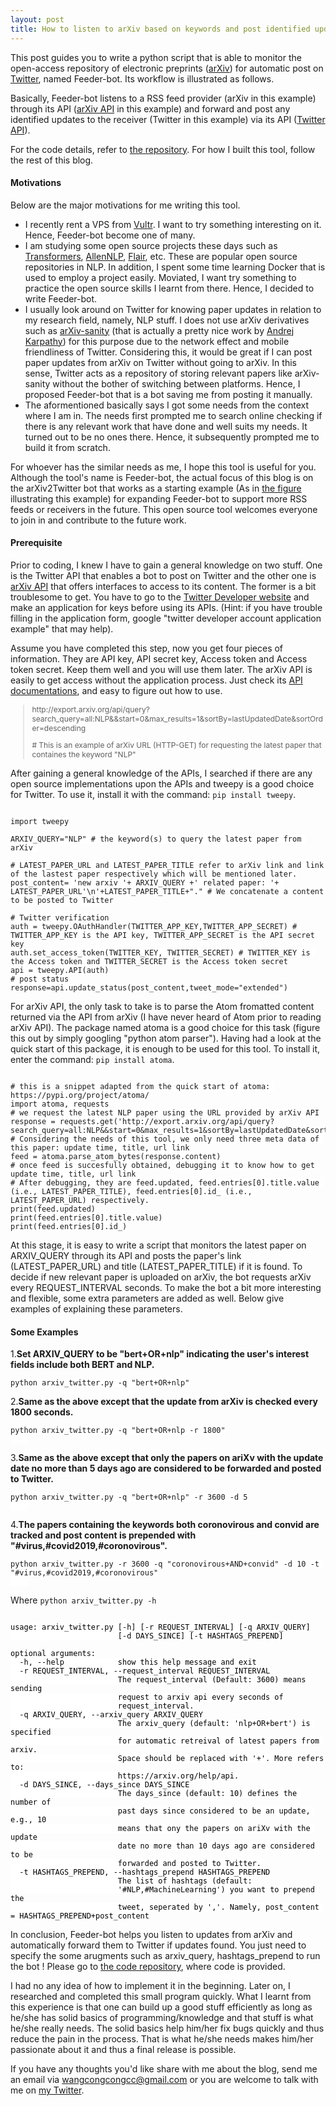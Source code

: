 ```yaml
---
layout: post
title: How to listen to arXiv based on keywords and post identified updates to Twitter?
---
```


This post guides you to write a python script that is able to monitor the open-access repository of electronic preprints ([arXiv](https://arxiv.org/)) for automatic post on [Twitter](https://twitter.com/home), named Feeder-bot. Its workflow is illustrated as follows.

<object id="workflow" data="{{ site.baseurl }}/images/feeder-bot-arxiv-twitter/feeder-bot-arxiv-twitter.svg" type="image/svg+xml">
</object>

Basically, Feeder-bot listens to a RSS feed provider (arXiv in this example) through its API ([arXiv API](https://arxiv.org/help/api) in this example) and forward and post any identified updates to the receiver (Twitter in this example) via its API ([Twitter API](https://developer.twitter.com/en/docs)).

For the code details, refer to [the repository](https://github.com/wangcongcong123/Feeder-bot). For how I built this tool, follow the rest of this blog.


#### Motivations

Below are the major motivations for me writing this tool.

- I recently rent a VPS from [Vultr](https://www.vultr.com/). I want to try something interesting on it. Hence, Feeder-bot become one of many.
- I am studying some open source projects these days such as [Transformers](https://github.com/huggingface/transformers), [AllenNLP](https://github.com/allenai/allennlp), [Flair](https://github.com/flairNLP/flair), etc. These are popular open source repositories in NLP. In addition, I spent some time learning Docker that is used to employ a project easily. Moviated, I want try something to practice the open source skills I learnt from there. Hence, I decided to write Feeder-bot.
- I usually look around on Twitter for knowing paper updates in relation to my research field, namely, NLP stuff. I does not use arXiv derivatives such as [arXiv-sanity](https://www.arxiv-sanity.com/) (that is actually a pretty nice work by [Andrej Karpathy](https://twitter.com/karpathy)) for this purpose due to the network effect and mobile friendliness of Twitter. Considering this, it would be great if I can post paper updates from arXiv on Twitter without going to arXiv. In this sense, Twitter acts as a repository of storing relevant papers like arXiv-sanity without the bother of switching between platforms. Hence, I proposed Feeder-bot that is a bot saving me from posting it manually.
- The aformentioned basically says I got some needs from the context where I am in. The needs first prompted me to search online checking if there is any relevant work that have done and well suits my needs. It turned out to be no ones there. Hence, it subsequently prompted me to build it from scratch.

For whoever has the similar needs as me, I hope this tool is useful for you. Although the tool's name is Feeder-bot, the actual focus of this blog is on the arXiv2Twitter bot that works as a starting example (As in <a href="#workflow">the figure</a> illustrating this example) for expanding Feeder-bot to support more RSS feeds or receivers in the future. This open source tool welcomes everyone to join in and contribute to the future work.

#### Prerequisite

Prior to coding, I knew I have to gain a general knowledge on two stuff. One is the Twitter API that enables a bot to post on Twitter and the other one is [arXiv API](https://arxiv.org/help/api) that offers interfaces to access to its content. The former is a bit troublesome to get. You have to go to the [Twitter Developer website](https://developer.twitter.com/) and make an application for keys before using its APIs. (Hint: if you have trouble filling in the application form, google "twitter developer account application example" that may help). 

Assume you have completed this step, now you get four pieces of information. They are API key, API secret key, Access token and Access token secret. Keep them well and you will use them later. The arXiv API is easily to get access without the application process. Just check its [API documentations](https://arxiv.org/help/api/user-manual), and easy to figure out how to use. 

<blockquote style="font-size: 12px" id="arxiv-request-url">
http://export.arxiv.org/api/query?search_query=all:NLP&&start=0&max_results=1&sortBy=lastUpdatedDate&sortOrder=descending
<p># This is an example of arXiv URL (HTTP-GET) for requesting the latest paper that containes the keyword "NLP"</p>
</blockquote>

After gaining a general knowledge of the APIs, I searched if there are any open source implementations upon the APIs and tweepy is a good choice for Twitter. To use it, install it with the command: `pip install tweepy`.


<pre><code class="language-python" style="background: #fff">
import tweepy

ARXIV_QUERY="NLP" # the keyword(s) to query the latest paper from arXiv 

# LATEST_PAPER_URL and LATEST_PAPER_TITLE refer to arXiv link and link of the lastest paper respectively which will be mentioned later.
post_content= 'new arxiv '+ ARXIV_QUERY +' related paper: '+ LATEST_PAPER_URL'\n'+LATEST_PAPER_TITLE+"." # We concatenate a content to be posted to Twitter

# Twitter verification
auth = tweepy.OAuthHandler(TWITTER_APP_KEY,TWITTER_APP_SECRET) # TWITTER_APP_KEY is the API key, TWITTER_APP_SECRET is the API secret key
auth.set_access_token(TWITTER_KEY, TWITTER_SECRET) # TWITTER_KEY is the Access token and TWITTER_SECRET is the Access token secret
api = tweepy.API(auth)
# post status
response=api.update_status(post_content,tweet_mode="extended")
</code></pre>

 For arXiv API, the only task to take is to parse the Atom fromatted content returned via the API from arXiv (I have never heard of Atom prior to reading arXiv API). The package named atoma is a good choice for this task (figure this out by simply googling "python atom parser"). Having had a look at the quick start of this package, it is enough to be used for this tool. To install it, enter the command: `pip install atoma`.

<pre><code class="language-python" style="background: #fff">
# this is a snippet adapted from the quick start of atoma: https://pypi.org/project/atoma/
import atoma, requests
# we request the latest NLP paper using the URL provided by arXiv API
response = requests.get('http://export.arxiv.org/api/query?search_query=all:NLP&&start=0&max_results=1&sortBy=lastUpdatedDate&sortOrder=descending') 
# Considering the needs of this tool, we only need three meta data of this paper: update time, title, url link
feed = atoma.parse_atom_bytes(response.content)
# once feed is succesfully obtained, debugging it to know how to get update time, title, url link
# After debugging, they are feed.updated, feed.entries[0].title.value (i.e., LATEST_PAPER_TITLE), feed.entries[0].id_ (i.e., LATEST_PAPER_URL) respectively.
print(feed.updated)
print(feed.entries[0].title.value)
print(feed.entries[0].id_)
</code></pre>

At this stage, it is easy to write a script that monitors the latest paper on ARXIV_QUERY through its API and posts the paper's link (LATEST_PAPER_URL) and title (LATEST_PAPER_TITLE) if it is found. To decide if new relevant paper is uploaded on arXiv, the bot requests arXiv every REQUEST_INTERVAL seconds. To make the bot a bit more interesting and flexible, some extra parameters are added as well. Below give examples of explaining these parameters.

#### Some Examples

1.**Set ARXIV_QUERY to be "bert+OR+nlp" indicating the user's interest fields include both BERT and NLP.**
<pre><code class="language-python" style="background: #fff">python arxiv_twitter.py -q "bert+OR+nlp"
</code></pre>

2.**Same as the above except that the update from arXiv is checked every 1800 seconds.**
<pre><code class="language-python" style="background: #fff">python arxiv_twitter.py -q "bert+OR+nlp -r 1800"
	</code></pre>


3.**Same as the above except that only the papers on ariXv with the update date no more than 5 days ago are considered to be forwarded and posted to Twitter.**
<pre><code class="language-python" style="background: #fff">python arxiv_twitter.py -q "bert+OR+nlp" -r 3600 -d 5
	</code></pre>

4.**The papers containing the keywords both coronovirous and convid are tracked and post content is prepended with "#virus,#covid2019,#coronovirous".**
<pre><code class="language-python" style="background: #fff">python arxiv_twitter.py -r 3600 -q "coronovirous+AND+convid" -d 10 -t "#virus,#covid2019,#coronovirous"
	</code></pre>

Where `python arxiv_twitter.py -h`

<pre><code class="plaintext" style="color: #000;background: #fff">
usage: arxiv_twitter.py [-h] [-r REQUEST_INTERVAL] [-q ARXIV_QUERY]
                        [-d DAYS_SINCE] [-t HASHTAGS_PREPEND]

optional arguments:
  -h, --help            show this help message and exit
  -r REQUEST_INTERVAL, --request_interval REQUEST_INTERVAL
                        The request_interval (Default: 3600) means sending
                        request to arxiv api every seconds of
                        request_interval.
  -q ARXIV_QUERY, --arxiv_query ARXIV_QUERY
                        The arxiv_query (default: 'nlp+OR+bert') is specified
                        for automatic retreival of latest papers from arxiv.
                        Space should be replaced with '+'. More refers to:
                        https://arxiv.org/help/api.
  -d DAYS_SINCE, --days_since DAYS_SINCE
                        The days_since (default: 10) defines the number of
                        past days since considered to be an update, e.g., 10
                        means that ony the papers on ariXv with the update
                        date no more than 10 days ago are considered to be
                        forwarded and posted to Twitter.
  -t HASHTAGS_PREPEND, --hashtags_prepend HASHTAGS_PREPEND
                        The list of hashtags (default:
                        '#NLP,#MachineLearning') you want to prepend the
                        tweet, seperated by ','. Namely, post_content = HASHTAGS_PREPEND+post_content
</code></pre>


In conclusion, Feeder-bot helps you listen to updates from arXiv and automatically forward them to Twitter if updates found. You just need to specify the some arugments such as arxiv_query, hashtags_prepend to run the bot !
Please go to [the code repository](https://github.com/wangcongcong123/Feeder-bot), where code is provided.

I had no any idea of how to implement it in the beginning. Later on, I researched and completed this small program quickly. What I learnt from this experience is that one can build up a good stuff efficiently as long as he/she has solid basics of programming/knowledge and that stuff is what he/she really needs. The solid basics help him/her fix bugs quickly and thus reduce the pain in the process. That is what he/she needs makes him/her passionate about it and thus a final release is possible. 
<!-- What motivated me to write this blog is not the bot itself, but the high-level consistent patterns of completing things likewise. -->

If you have any thoughts you'd like share with me about the blog, send me an email via [wangcongcongcc@gmail.com](mailto:wangcongcongcc@gmail.com) or you are welcome to talk with me on [my Twitter](https://twitter.com/WangcongcongCC).

<!-- <div class="form-group">
  <label for="comment">Comment:</label>
  <textarea class="form-control" rows="5" id="comment"></textarea>
</div>

<button type="button" class="btn btn-primary btn-sm">Submit</button> -->
